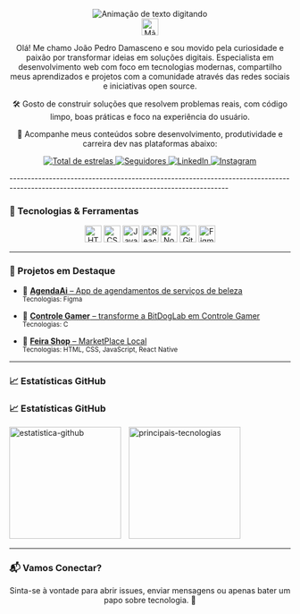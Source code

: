 <p align="center">
  <img src="https://readme-typing-svg.demolab.com?font=Fira+Code&weight=500&size=24&pause=1000&color=00BFFF&center=true&vCenter=true&multiline=true&width=435&height=80&lines=%F0%9F%91%A8%F0%9F%8F%BB%E2%80%8D%F0%9F%92%BB+Jo%C3%A3o+Pedro+Damasceno;Desenvolvedor+Front-End" alt="Animação de texto digitando" />
  <br/>
  <img src="https://media.giphy.com/media/hvRJCLFzcasrR4ia7z/giphy.gif" width="30px" alt="Mão acenando" />
</p>

<p align="center">
Olá! Me chamo João Pedro Damasceno e sou movido pela curiosidade e paixão por transformar ideias em soluções digitais. Especialista em desenvolvimento web com foco em tecnologias modernas, compartilho meus aprendizados e projetos com a comunidade através das redes sociais e iniciativas open source.
</p>

<p align="center">
🛠️ Gosto de construir soluções que resolvem problemas reais, com código limpo, boas práticas e foco na experiência do usuário.
</p>

<p align="center">
📢 Acompanhe meus conteúdos sobre desenvolvimento, produtividade e carreira dev nas plataformas abaixo:
</p>

<p align="center">
  <a href="https://github.com/iaejotape?tab=repositories&sort=stargazers">
    <img alt="Total de estrelas" title="Total de estrelas no GitHub" src="https://custom-icon-badges.demolab.com/github/stars/iaejotape?color=55960c&style=for-the-badge&labelColor=488207&logo=star&label=Estrelas"/>
  </a>
  <a href="https://github.com/iaejotape?tab=followers">
    <img alt="Seguidores" title="Me siga no GitHub" src="https://custom-icon-badges.demolab.com/github/followers/iaejotape?color=236ad3&labelColor=1155ba&style=for-the-badge&logo=github&label=Seguidores&logoColor=white"/>
  </a>
  <a href="https://www.linkedin.com/in/jotape-dev-one/">
    <img alt="LinkedIn" title="Me siga no LinkedIn" src="https://img.shields.io/badge/LinkedIn-5 -0077B5?style=for-the-badge&logo=linkedin&logoColor=white"/>
  </a>
  <a href="https://www.instagram.com/iaejottape/">
    <img alt="Instagram" title="Me siga no Instagram" src="https://img.shields.io/badge/Instagram-8.2k -E4405F?style=for-the-badge&logo=instagram&logoColor=white"/>
  </a>
</p>
-------------------------------------------------------------------------------------------------------------------------------------------

### 🚀 Tecnologias & Ferramentas

<p align="center">
  <img src="https://cdn.jsdelivr.net/gh/devicons/devicon@latest/icons/html5/html5-original.svg" title="HTML5" width="30" />
  <img src="https://cdn.jsdelivr.net/gh/devicons/devicon@latest/icons/css3/css3-original.svg" title="CSS3" width="30" />
  <img src="https://cdn.jsdelivr.net/gh/devicons/devicon@latest/icons/javascript/javascript-original.svg" title="JavaScript" width="30" />
  <img src="https://cdn.jsdelivr.net/gh/devicons/devicon@latest/icons/react/react-original.svg" title="React" width="30" />
  <img src="https://cdn.jsdelivr.net/gh/devicons/devicon@latest/icons/nodejs/nodejs-original.svg" title="Node.js" width="30" />
  <img src="https://cdn.jsdelivr.net/gh/devicons/devicon@latest/icons/git/git-original.svg" title="Git" width="30" />
  <img src="https://cdn.jsdelivr.net/gh/devicons/devicon@latest/icons/figma/figma-original.svg" title="Figma" width="30" />
</p>

---

### 📌 Projetos em Destaque

- 🔗 [**AgendaAi** – App de agendamentos de serviços de beleza](https://github.com/iaejotape/AgendaAi)  
  <sub>Tecnologias: Figma</sub>

- 🔗 [**Controle Gamer** – transforme a BitDogLab em Controle Gamer](https://github.com/iaejotape/Controle-Gamer)  
  <sub>Tecnologias: C</sub>

- 🔗 [**Feira Shop** – MarketPlace Local](...)  
  <sub>Tecnologias: HTML, CSS, JavaScript, React Native</sub>
---

### 📈 Estatísticas GitHub

### 📈 Estatísticas GitHub

<p align="left">
  <img
    alt="estatistica-github"
    height="200"
    style="padding-right: 10px;"
    src="https://github-readme-stats.vercel.app/api?username=iaejotape&show_icons=true&theme=tokyonight" 
  />
  <img
    alt="principais-tecnologias"
    height="200" 
    src="https://github-readme-stats.vercel.app/api/top-langs/?username=iaejotape&theme=tokyonight&layout=compact&langs_count=9" 
  />
</p>

---

### 📬 Vamos Conectar?

<p align="center">
Sinta-se à vontade para abrir issues, enviar mensagens ou apenas bater um papo sobre tecnologia. 💬
</p>
